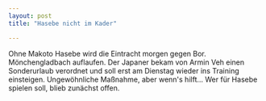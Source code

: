 ```yaml
---
layout: post
title: "Hasebe nicht im Kader"

---
```


Ohne Makoto Hasebe wird die Eintracht morgen gegen Bor. Mönchengladbach auflaufen. Der Japaner bekam von Armin Veh einen Sonderurlaub verordnet und soll erst am Dienstag wieder ins Training einsteigen. Ungewöhnliche Maßnahme, aber wenn's hilft... Wer für Hasebe spielen soll, blieb zunächst offen.


